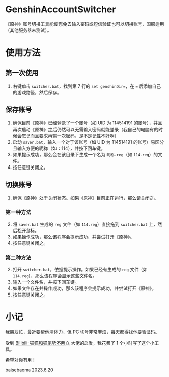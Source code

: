 # GenshinAccountSwitcher
《原神》账号切换工具能使您免去输入密码或短信验证也可以切换账号，国服适用（其他服务器未测试）。

# 使用方法
## 第一次使用
1. 右键单击 `switcher.bat`，找到第 7 行的 `set genshinDir=`，在 `=` 后添加自己的游戏路径，然后保存。
## 保存账号
1. 确保目前《原神》已经登录了一个账号（如 UID 为 114514191 的账号），并且再次启动《原神》之后仍然可以无需输入密码就能登录（我自己的电脑有的时候会忘记而且要求再输一次密码，是不是记性不好啊）
2. 启动 `saver.bat`，输入一个对于该账号（如 UID 为 114514191 的账号）易区分且输入方便的昵称（如：114），并按下回车键。
3. 如果提示成功，那么会在该目录下生成一个名为 `昵称.reg`（如 `114.reg`）的文件。
4. 按任意键关闭之。
## 切换账号
1. 确保《原神》处于关闭状态。如果《原神》目前正在运行，那么请关闭之。
### 第一种方法
2. 将 `saver.bat` 生成的 `reg` 文件（如 `114.reg`）直接拖到 `switcher.bat` 上，然后松开鼠标。
3. 如果操作成功，那么该程序会提示成功，并尝试打开《原神》。
4. 按任意键关闭之。
### 第二种方法
2. 打开 `switcher.bat`，依据提示操作。如果已经有生成的 `reg` 文件（如 `114.reg`），那么该程序会显示这些文件名。
3. 输入一个文件名，并按下回车键。
4. 如果文件存在并操作成功，那么该程序会提示成功，并尝试打开《原神》。
5. 按任意键关闭之。

# 小记
我朋友忙，最近要帮他清体力，但 PC 切号非常麻烦，每天都得找他要验证码。

受到 [Bilibili: 猫猫和猫尾势不两立](https://www.bilibili.com/read/cv11004659/) 大佬的启发，我花费了 1 个小时写了这个小工具。

希望对你有用！

baisebaoma 2023.6.20
